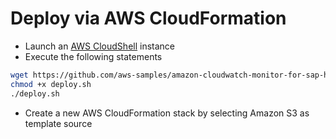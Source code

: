 # Deploy via AWS CloudFormation

- Launch an [AWS CloudShell](https://console.aws.amazon.com/cloudshell/home) instance
- Execute the following statements
```bash
wget https://github.com/aws-samples/amazon-cloudwatch-monitor-for-sap-hana/raw/master/deploy.sh
chmod +x deploy.sh
./deploy.sh
```
- Create a new AWS CloudFormation stack by selecting Amazon S3 as template source